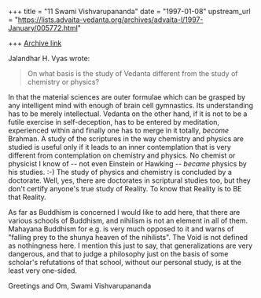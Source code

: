+++
title = "11 Swami Vishvarupananda"
date = "1997-01-08"
upstream_url = "https://lists.advaita-vedanta.org/archives/advaita-l/1997-January/005772.html"

+++
[Archive link](https://lists.advaita-vedanta.org/archives/advaita-l/1997-January/005772.html)

Jalandhar H. Vyas wrote:

> On what basis is the study of Vedanta different from the study of
> chemistry or physics?


In that the material sciences are outer formulae which can be grasped by
any intelligent mind with enough of brain cell gymnastics. Its
understanding has to be merely intellectual. Vedanta on the other hand, if
it is not to be a futile exercise in self-deception, has to be entered by
meditation, experienced within and finally one has to merge in it totally,
_become_ Brahman. A study of the scriptures in the way chemistry and
physics are studied is useful only if it leads to an inner contemplation
that is very different from contemplation on chemistry and physics. No
chemist or physicist I know of -- not even Einstein or Hawking -- _became_
physics by his studies. :-)
The study of physics and chemistry is concluded by a doctorate. Well, yes,
there are doctorates in scriptural studies too, but they don't certify
anyone's true study of Reality. To know that Reality is to BE that Reality.

As far as Buddhism is concerned I would like to add here, that there are
various schools of Buddhism, and nihilism is not an element in all of them.
Mahayana Buddhism for e.g. is very much opposed to it and warns of "falling
prey to the shunya heaven of the nihilists". The Void is not defined as
nothingness here.
I mention this just to say, that generalizations are very dangerous, and
that to judge a philosophy just on the basis of some scholar's refutations
of that school, without our personal study, is at the least very one-sided.


Greetings and Om,
Swami Vishvarupananda

